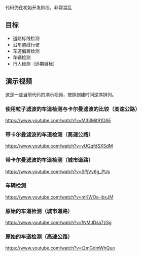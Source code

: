 代码仍在初始开发阶段，非常混乱

## 目标

* 道路标线检测
* 沿车道线行驶
* 车道偏离检测
* 车辆检测
* 行人检测（远期目标）

## 演示视频

这是一些当前代码的演示视频，按照创建时间逆序排列。


### 使用粒子滤波的车道检测与卡尔曼滤波的比较（高速公路）

https://www.youtube.com/watch?v=M33Mit91OAE


### 带卡尔曼滤波的车道检测（高速公路）

https://www.youtube.com/watch?v=yUQqfdSXSdM


### 带卡尔曼滤波的车道检测（城市道路）

https://www.youtube.com/watch?v=SPjVy6g_PUs


### 车辆检测

https://www.youtube.com/watch?v=mKWOa-jbxJM


### 原始的车道检测（城市道路）

https://www.youtube.com/watch?v=fNMJDsa7zSg


### 原始的车道检测（高速公路）

https://www.youtube.com/watch?v=t2mGdmWhQuo


